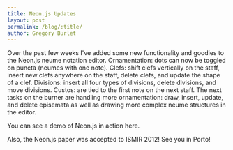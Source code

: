 ```yaml
---
title: Neon.js Updates
layout: post
permalink: /blog/:title/
author: Gregory Burlet
---
```


Over the past few weeks I've added some new functionality and goodies to the Neon.js neume notation editor. Ornamentation: dots can now be toggled on puncta (neumes with one note). Clefs: shift clefs vertically on the staff, insert new clefs anywhere on the staff, delete clefs, and update the shape of a clef. Divisions: insert all four types of divisions, delete divisions, and move divisions. Custos: are tied to the first note on the next staff. The next tasks on the burner are handling more ornamentation: draw, insert, update, and delete episemata as well as drawing more complex neume structures in the editor.

You can see a demo of Neon.js in action here.

Also, the Neon.js paper was accepted to ISMIR 2012! See you in Porto!
